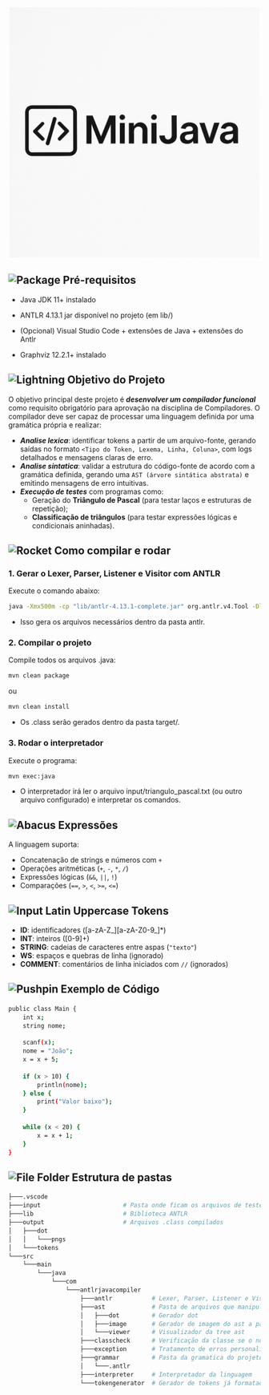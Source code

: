 <p align="center">
  <img src="docs/banner_minijava.png" alt="MiniJava banner" width="500"/>
</p>

## <img src="https://raw.githubusercontent.com/Tarikul-Islam-Anik/Animated-Fluent-Emojis/master/Emojis/Objects/Package.png" alt="Package" width="25" height="25" /> Pré-requisitos

- Java JDK 11+ instalado

- ANTLR 4.13.1 jar disponível no projeto (em lib/)

- (Opcional) Visual Studio Code + extensões de Java + extensões do Antlr

- Graphviz 12.2.1+ instalado

## <img src="https://user-images.githubusercontent.com/74038190/216122041-518ac897-8d92-4c6b-9b3f-ca01dcaf38ee.png" alt="Lightning" height="30" /> Objetivo do Projeto

O objetivo principal deste projeto é ***desenvolver um compilador funcional*** como requisito obrigatório para aprovação na disciplina de Compiladores. O compilador deve ser capaz de processar uma linguagem definida por uma gramática própria e realizar:

- ***Analise lexica***: identificar tokens a partir de um arquivo-fonte, gerando saídas no formato `<Tipo do Token, Lexema, Linha, Coluna>`, com logs detalhados e mensagens claras de erro.
- ***Analise sintatica***: validar a estrutura do código-fonte de acordo com a gramática definida, gerando uma `AST (árvore sintática abstrata)` e emitindo mensagens de erro intuitivas.
- ***Execução de testes*** com programas como:
    - Geração do **Triângulo de Pascal** (para testar laços e estruturas de repetição);
    - **Classificação de triângulos** (para testar expressões lógicas e condicionais aninhadas).

## <img src="https://raw.githubusercontent.com/Tarikul-Islam-Anik/Animated-Fluent-Emojis/master/Emojis/Travel%20and%20places/Rocket.png" alt="Rocket" width="25" height="25" /> Como compilar e rodar

### 1. Gerar o Lexer, Parser, Listener e Visitor com ANTLR

Execute o comando abaixo:

```bash
java -Xmx500m -cp "lib/antlr-4.13.1-complete.jar" org.antlr.v4.Tool -Dlanguage=Java -visitor -o src/main/java/com/antlrjavacompiler/antlr src/main/java/com/antlrjavacompiler/grammar/Grammar.g4
```

- Isso gera os arquivos necessários dentro da pasta antlr.

### 2. Compilar o projeto

Compile todos os arquivos .java:

```bash
mvn clean package
```
ou
```bash
mvn clean install
```

- Os .class serão gerados dentro da pasta target/.

### 3. Rodar o interpretador

Execute o programa:

```bash
mvn exec:java
```

- O interpretador irá ler o arquivo input/triangulo_pascal.txt (ou outro arquivo configurado) e interpretar os comandos.

## <img src="https://raw.githubusercontent.com/Tarikul-Islam-Anik/Animated-Fluent-Emojis/master/Emojis/Objects/Abacus.png" alt="Abacus" width="25" height="25" /> Expressões

A linguagem suporta:

- Concatenação de strings e números com `+`
- Operações aritméticas (`+`, `-`, `*`, `/`)
- Expressões lógicas (`&&`, `||`, `!`)
- Comparações (`==`, `>`, `<`, `>=`, `<=`)

## <img src="https://raw.githubusercontent.com/Tarikul-Islam-Anik/Animated-Fluent-Emojis/master/Emojis/Symbols/Input%20Latin%20Uppercase.png" alt="Input Latin Uppercase" width="25" height="25" /> Tokens

- **ID**: identificadores ([a-zA-Z_][a-zA-Z0-9_]*)
- **INT**: inteiros ([0-9]+)
- **STRING**: cadeias de caracteres entre aspas (`"texto"`)
- **WS**: espaços e quebras de linha (ignorado)
- **COMMENT**: comentários de linha iniciados com `//` (ignorados)

## <img src="https://raw.githubusercontent.com/Tarikul-Islam-Anik/Animated-Fluent-Emojis/master/Emojis/Objects/Pushpin.png" alt="Pushpin" width="25" height="25" /> Exemplo de Código

```bash
public class Main {
    int x;
    string nome;

    scanf(x);
    nome = "João";
    x = x + 5;

    if (x > 10) {
        println(nome);
    } else {
        print("Valor baixo");
    }

    while (x < 20) {
        x = x + 1;
    }
}
```

## <img src="https://raw.githubusercontent.com/Tarikul-Islam-Anik/Animated-Fluent-Emojis/master/Emojis/Objects/File%20Folder.png" alt="File Folder" width="25" height="25" /> Estrutura de pastas

```bash
├───.vscode
├───input                       # Pasta onde ficam os arquivos de teste para rodar o programa
├───lib                         # Biblioteca ANTLR
├───output                      # Arquivos .class compilados
│   ├───dot
│   │   └───pngs
│   └───tokens
└───src
    └───main
        └───java
            └───com
                └───antlrjavacompiler
                    ├───antlr           # Lexer, Parser, Listener e Visitor gerados
                    ├───ast             # Pasta de arquivos que manipulam ast
                    │   ├───dot         # Gerador dot
                    │   ├───image       # Gerador de imagem do ast a partir do dot
                    │   └───viewer      # Visualizador da tree ast
                    ├───classcheck      # Verificação da classe se o nome condiz com o nome do arquivo
                    ├───exception       # Tratamento de erros personalizados
                    ├───grammar         # Pasta da gramatica do projeto
                    │   └───.antlr
                    ├───interpreter     # Interpretador da linguagem
                    └───tokengenerator  # Gerador de tokens já formatado

```
